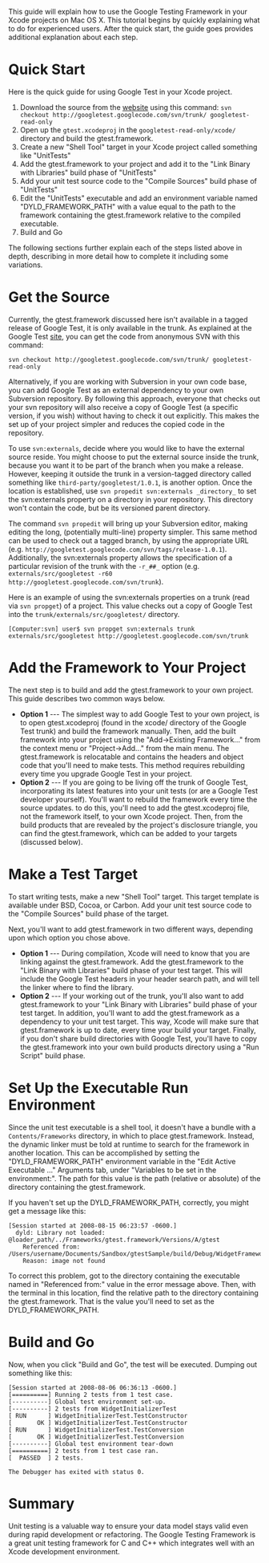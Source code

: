 This guide will explain how to use the Google Testing Framework in your Xcode projects on Mac OS X. This tutorial begins
by quickly explaining what to do for experienced users. After the quick start, the guide goes provides additional
explanation about each step.

# Quick Start #

Here is the quick guide for using Google Test in your Xcode project.

1. Download the source from the [website](http://code.google.com/p/googletest) using this command:
   `svn checkout http://googletest.googlecode.com/svn/trunk/ googletest-read-only`
1. Open up the `gtest.xcodeproj` in the `googletest-read-only/xcode/` directory and build the gtest.framework.
1. Create a new "Shell Tool" target in your Xcode project called something like "UnitTests"
1. Add the gtest.framework to your project and add it to the "Link Binary with Libraries" build phase of "UnitTests"
1. Add your unit test source code to the "Compile Sources" build phase of "UnitTests"
1. Edit the "UnitTests" executable and add an environment variable named "DYLD\_FRAMEWORK\_PATH" with a value equal to
   the path to the framework containing the gtest.framework relative to the compiled executable.
1. Build and Go

The following sections further explain each of the steps listed above in depth, describing in more detail how to
complete it including some variations.

# Get the Source #

Currently, the gtest.framework discussed here isn't available in a tagged release of Google Test, it is only available
in the trunk. As explained at the Google Test [site](http://code.google.com/p/googletest/source/checkout">svn), you can
get the code from anonymous SVN with this command:

```
svn checkout http://googletest.googlecode.com/svn/trunk/ googletest-read-only
```

Alternatively, if you are working with Subversion in your own code base, you can add Google Test as an external
dependency to your own Subversion repository. By following this approach, everyone that checks out your svn repository
will also receive a copy of Google Test (a specific version, if you wish) without having to check it out explicitly.
This makes the set up of your project simpler and reduces the copied code in the repository.

To use `svn:externals`, decide where you would like to have the external source reside. You might choose to put the
external source inside the trunk, because you want it to be part of the branch when you make a release. However, keeping
it outside the trunk in a version-tagged directory called something like `third-party/googletest/1.0.1`, is another
option. Once the location is established, use `svn propedit svn:externals _directory_` to set the svn:externals property
on a directory in your repository. This directory won't contain the code, but be its versioned parent directory.

The command `svn propedit` will bring up your Subversion editor, making editing the long, (potentially multi-line)
property simpler. This same method can be used to check out a tagged branch, by using the appropriate URL (e.g.
`http://googletest.googlecode.com/svn/tags/release-1.0.1`). Additionally, the svn:externals property allows the
specification of a particular revision of the trunk with the `-r_##_` option (e.g.
`externals/src/googletest -r60 http://googletest.googlecode.com/svn/trunk`).

Here is an example of using the svn:externals properties on a trunk (read via `svn propget`) of a project. This value
checks out a copy of Google Test into the `trunk/externals/src/googletest/` directory.

```
[Computer:svn] user$ svn propget svn:externals trunk
externals/src/googletest http://googletest.googlecode.com/svn/trunk
```

# Add the Framework to Your Project #

The next step is to build and add the gtest.framework to your own project. This guide describes two common ways below.

* **Option 1** --- The simplest way to add Google Test to your own project, is to open gtest.xcodeproj (found in the
  xcode/ directory of the Google Test trunk) and build the framework manually. Then, add the built framework into your
  project using the "Add->Existing Framework..." from the context menu or "Project->Add..." from the main menu. The
  gtest.framework is relocatable and contains the headers and object code that you'll need to make tests. This method
  requires rebuilding every time you upgrade Google Test in your project.
* **Option 2** --- If you are going to be living off the trunk of Google Test, incorporating its latest features into
  your unit tests (or are a Google Test developer yourself). You'll want to rebuild the framework every time the source
  updates. to do this, you'll need to add the gtest.xcodeproj file, not the framework itself, to your own Xcode project.
  Then, from the build products that are revealed by the project's disclosure triangle, you can find the
  gtest.framework, which can be added to your targets (discussed below).

# Make a Test Target #

To start writing tests, make a new "Shell Tool" target. This target template is available under BSD, Cocoa, or Carbon.
Add your unit test source code to the "Compile Sources" build phase of the target.

Next, you'll want to add gtest.framework in two different ways, depending upon which option you chose above.

* **Option 1** --- During compilation, Xcode will need to know that you are linking against the gtest.framework. Add the
  gtest.framework to the "Link Binary with Libraries" build phase of your test target. This will include the Google Test
  headers in your header search path, and will tell the linker where to find the library.
* **Option 2** --- If your working out of the trunk, you'll also want to add gtest.framework to your "Link Binary with
  Libraries" build phase of your test target. In addition, you'll want to add the gtest.framework as a dependency to
  your unit test target. This way, Xcode will make sure that gtest.framework is up to date, every time your build your
  target. Finally, if you don't share build directories with Google Test, you'll have to copy the gtest.framework into
  your own build products directory using a "Run Script" build phase.

# Set Up the Executable Run Environment #

Since the unit test executable is a shell tool, it doesn't have a bundle with a `Contents/Frameworks` directory, in
which to place gtest.framework. Instead, the dynamic linker must be told at runtime to search for the framework in
another location. This can be accomplished by setting the "DYLD\_FRAMEWORK\_PATH" environment variable in the "Edit
Active Executable ..." Arguments tab, under "Variables to be set in the environment:". The path for this value is the
path (relative or absolute) of the directory containing the gtest.framework.

If you haven't set up the DYLD\_FRAMEWORK\_PATH, correctly, you might get a message like this:

```
[Session started at 2008-08-15 06:23:57 -0600.]
  dyld: Library not loaded: @loader_path/../Frameworks/gtest.framework/Versions/A/gtest
    Referenced from: /Users/username/Documents/Sandbox/gtestSample/build/Debug/WidgetFrameworkTest
    Reason: image not found
```

To correct this problem, got to the directory containing the executable named in "Referenced from:" value in the error
message above. Then, with the terminal in this location, find the relative path to the directory containing the
gtest.framework. That is the value you'll need to set as the DYLD\_FRAMEWORK\_PATH.

# Build and Go #

Now, when you click "Build and Go", the test will be executed. Dumping out something like this:

```
[Session started at 2008-08-06 06:36:13 -0600.]
[==========] Running 2 tests from 1 test case.
[----------] Global test environment set-up.
[----------] 2 tests from WidgetInitializerTest
[ RUN      ] WidgetInitializerTest.TestConstructor
[       OK ] WidgetInitializerTest.TestConstructor
[ RUN      ] WidgetInitializerTest.TestConversion
[       OK ] WidgetInitializerTest.TestConversion
[----------] Global test environment tear-down
[==========] 2 tests from 1 test case ran.
[  PASSED  ] 2 tests.

The Debugger has exited with status 0.  
```

# Summary #

Unit testing is a valuable way to ensure your data model stays valid even during rapid development or refactoring. The
Google Testing Framework is a great unit testing framework for C and C++ which integrates well with an Xcode development
environment.